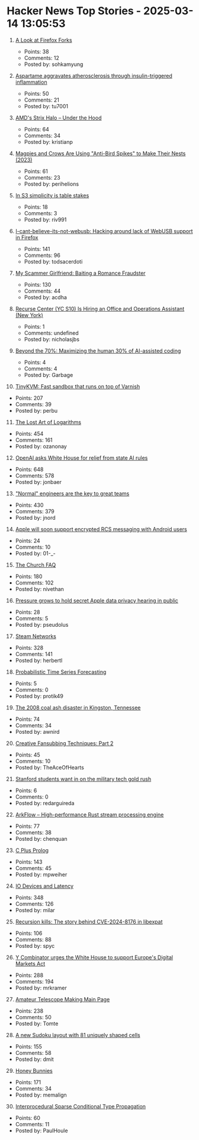 # Hacker News Top Stories - 2025-03-14 13:05:53

1. [A Look at Firefox Forks](https://lwn.net/Articles/1012453/)
   - Points: 38
   - Comments: 12
   - Posted by: sohkamyung

2. [Aspartame aggravates atherosclerosis through insulin-triggered inflammation](https://www.cell.com/cell-metabolism/pdfExtended/S1550-4131(25)00006-3)
   - Points: 50
   - Comments: 21
   - Posted by: tu7001

3. [AMD's Strix Halo – Under the Hood](https://chipsandcheese.com/p/amds-strix-halo-under-the-hood)
   - Points: 64
   - Comments: 34
   - Posted by: kristianp

4. [Magpies and Crows Are Using "Anti-Bird Spikes" to Make Their Nests (2023)](https://www.audubon.org/magazine/apparently-magpies-and-crows-are-using-anti-bird-spikes-make-their-nests)
   - Points: 61
   - Comments: 23
   - Posted by: perihelions

5. [In S3 simplicity is table stakes](https://www.allthingsdistributed.com/2025/03/in-s3-simplicity-is-table-stakes.html)
   - Points: 18
   - Comments: 3
   - Posted by: riv991

6. [I-cant-believe-its-not-webusb: Hacking around lack of WebUSB support in Firefox](https://github.com/ArcaneNibble/i-cant-believe-its-not-webusb)
   - Points: 141
   - Comments: 96
   - Posted by: todsacerdoti

7. [My Scammer Girlfriend: Baiting a Romance Fraudster](https://www.bentasker.co.uk/posts/blog/security/seducing-a-romance-scammer.html)
   - Points: 130
   - Comments: 44
   - Posted by: acdha

8. [Recurse Center (YC S10) Is Hiring an Office and Operations Assistant (New York)](https://recurse.notion.site/Office-Operations-Assistant-2a579bdf1d4e4baa9b6e5b7774803b70)
   - Points: 1
   - Comments: undefined
   - Posted by: nicholasjbs

9. [Beyond the 70%: Maximizing the human 30% of AI-assisted coding](https://addyo.substack.com/p/beyond-the-70-maximizing-the-human)
   - Points: 4
   - Comments: 4
   - Posted by: Garbage

10. [TinyKVM: Fast sandbox that runs on top of Varnish](https://info.varnish-software.com/blog/tinykvm-the-fastest-sandbox)
   - Points: 207
   - Comments: 39
   - Posted by: perbu

11. [The Lost Art of Logarithms](https://www.lostartoflogarithms.com/)
   - Points: 454
   - Comments: 161
   - Posted by: ozanonay

12. [OpenAI asks White House for relief from state AI rules](https://finance.yahoo.com/news/openai-asks-white-house-relief-100000706.html)
   - Points: 648
   - Comments: 578
   - Posted by: jonbaer

13. ["Normal" engineers are the key to great teams](https://spectrum.ieee.org/10x-engineer)
   - Points: 430
   - Comments: 379
   - Posted by: jnord

14. [Apple will soon support encrypted RCS messaging with Android users](https://www.theverge.com/news/629620/apple-iphone-e2ee-encryption-rcs-messaging-android)
   - Points: 24
   - Comments: 10
   - Posted by: 01-_-

15. [The Church FAQ](https://whatever.scalzi.com/2025/03/13/the-church-faq/)
   - Points: 180
   - Comments: 102
   - Posted by: nivethan

16. [Pressure grows to hold secret Apple data privacy hearing in public](https://www.bbc.com/news/articles/c4g0rr51gn3o)
   - Points: 28
   - Comments: 5
   - Posted by: pseudolus

17. [Steam Networks](https://worksinprogress.co/issue/steam-networks/)
   - Points: 328
   - Comments: 141
   - Posted by: herbertl

18. [Probabilistic Time Series Forecasting](https://github.com/Protik49/Probabilistic-Time-Series-Forecasting)
   - Points: 5
   - Comments: 0
   - Posted by: protik49

19. [The 2008 coal ash disaster in Kingston, Tennessee](https://oxfordamerican.org/oa-now/the-toxic-wave-that-swallowed-a-tennessee-town)
   - Points: 74
   - Comments: 34
   - Posted by: awnird

20. [Creative Fansubbing Techniques: Part 2](https://www.md-subs.com/blog/creative-fansubbing-techniques-2)
   - Points: 45
   - Comments: 10
   - Posted by: TheAceOfHearts

21. [Stanford students want in on the military tech gold rush](https://sfstandard.com/2025/03/12/stanford-students-want-in-on-the-military-tech-gold-rush/)
   - Points: 6
   - Comments: 0
   - Posted by: redarguireda

22. [ArkFlow – High-performance Rust stream processing engine](https://github.com/chenquan/arkflow)
   - Points: 77
   - Comments: 38
   - Posted by: chenquan

23. [C Plus Prolog](https://github.com/needleful/c_plus_prolog)
   - Points: 143
   - Comments: 45
   - Posted by: mpweiher

24. [IO Devices and Latency](https://planetscale.com/blog/io-devices-and-latency)
   - Points: 348
   - Comments: 126
   - Posted by: milar

25. [Recursion kills: The story behind CVE-2024-8176 in libexpat](https://blog.hartwork.org/posts/expat-2-7-0-released/)
   - Points: 106
   - Comments: 88
   - Posted by: spyc

26. [Y Combinator urges the White House to support Europe's Digital Markets Act](https://techcrunch.com/2025/03/13/y-combinator-urges-the-white-house-to-support-europes-digital-markets-act/)
   - Points: 288
   - Comments: 194
   - Posted by: mrkramer

27. [Amateur Telescope Making Main Page](https://stellafane.org/tm/atm/)
   - Points: 238
   - Comments: 50
   - Posted by: Tomte

28. [A new Sudoku layout with 81 uniquely shaped cells](https://danielchasehooper.com/posts/cracked-sudoku/)
   - Points: 155
   - Comments: 58
   - Posted by: dmit

29. [Honey Bunnies](https://mameson.com/experiment/glsl/fro_9/fro_9.html)
   - Points: 171
   - Comments: 34
   - Posted by: memalign

30. [Interprocedural Sparse Conditional Type Propagation](https://railsatscale.com/2025-02-24-interprocedural-sparse-conditional-type-propagation/)
   - Points: 60
   - Comments: 11
   - Posted by: PaulHoule

